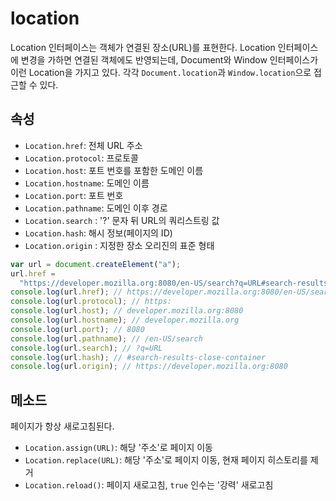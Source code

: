 # location

Location 인터페이스는 객체가 연결된 장소(URL)를 표현한다. Location 인터페이스에 변경을 가하면 연결된 객체에도 반영되는데, Document와 Window 인터페이스가 이런 Location을 가지고 있다. 각각 `Document.location`과 `Window.location`으로 접근할 수 있다.

## 속성

- `Location.href`: 전체 URL 주소
- `Location.protocol`: 프로토콜
- `Location.host`: 포트 번호를 포함한 도메인 이름
- `Location.hostname`: 도메인 이름
- `Location.port`: 포트 번호
- `Location.pathname`: 도메인 이후 경로
- `Location.search` : '?' 문자 뒤 URL의 쿼리스트링 값
- `Location.hash`: 해시 정보(페이지의 ID)
- `Location.origin` : 지정한 장소 오리진의 표준 형태

```js
var url = document.createElement("a");
url.href =
  "https://developer.mozilla.org:8080/en-US/search?q=URL#search-results-close-container";
console.log(url.href); // https://developer.mozilla.org:8080/en-US/search?q=URL#search-results-close-container
console.log(url.protocol); // https:
console.log(url.host); // developer.mozilla.org:8080
console.log(url.hostname); // developer.mozilla.org
console.log(url.port); // 8080
console.log(url.pathname); // /en-US/search
console.log(url.search); // ?q=URL
console.log(url.hash); // #search-results-close-container
console.log(url.origin); // https://developer.mozilla.org:8080
```

## 메소드

페이지가 항상 새로고침된다.

- `Location.assign(URL)`: 해당 '주소'로 페이지 이동
- `Location.replace(URL)`: 해당 '주소'로 페이지 이동, 현재 페이지 히스토리를 제거
- `Location.reload()`: 페이지 새로고침, `true` 인수는 '강력' 새로고침
